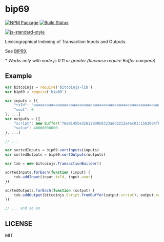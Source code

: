 # bip69

[![NPM Package](https://img.shields.io/npm/v/bip69.svg?style=flat-square)](https://www.npmjs.org/package/bip69)
[![Build Status](https://img.shields.io/travis/bitcoinjs/bip69.svg?branch=master&style=flat-square)](https://travis-ci.org/bitcoinjs/bip69)

[![js-standard-style](https://cdn.rawgit.com/feross/standard/master/badge.svg)](https://github.com/feross/standard)

Lexicographical Indexing of Transaction Inputs and Outputs.

See [BIP69](https://github.com/bitcoin/bips/blob/master/bip-0069.mediawiki).

\* *Works only with node.js 0.11 or greater (because require Buffer.compare)*

## Example

``` javascript
var bitcoinjs = require('bitcoinjs-lib')
var bip69 = require('bip69')

var inputs = [{
	"txId": "aaaaaaaaaaaaaaaaaaaaaaaaaaaaaaaaaaaaaaaaaaaaaaaaaaaaaaaaaaaaaaaa",
	"vout": 0
}, ...]
var outputs = [{
	"script": new Buffer("76a9145be32612930b8323add2212a4ec03c1562084f8488ac", "hex"),
	"value": 40000000000
}, ...]

// ...

var sortedInputs = bip69.sortInputs(inputs)
var sortedOutputs = bip69.sortOutputs(outputs)

var txb = new bitcoinjs.TransactionBuilder()

sortedInputs.forEach(function (input) {
	txb.addInput(input.txId, input.vout)
})

sortedOutputs.forEach(function (output) {
	txb.addOutput(bitcoinjs.Script.fromBuffer(output.script), output.value)
})

// ... and so on
```

## LICENSE

MIT
